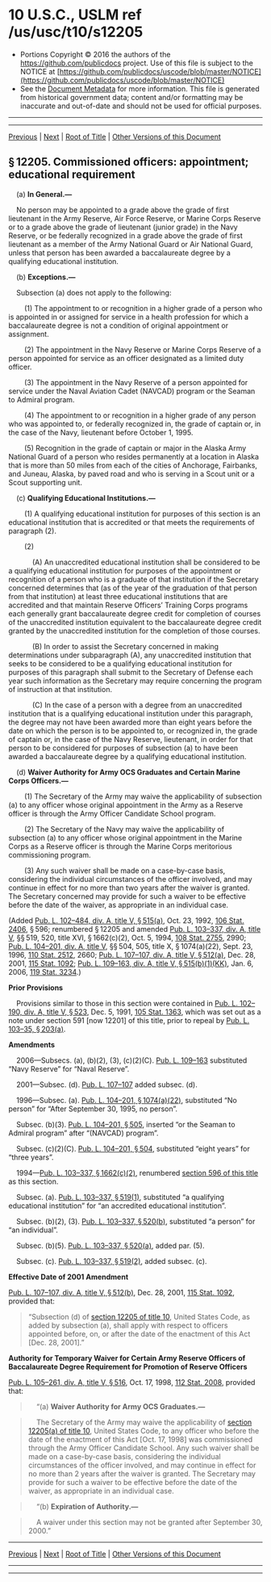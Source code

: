 ---
---

# 10 U.S.C., USLM ref /us/usc/t10/s12205

* Portions Copyright © 2016 the authors of the https://github.com/publicdocs project.
  Use of this file is subject to the NOTICE at [https://github.com/publicdocs/uscode/blob/master/NOTICE](https://github.com/publicdocs/uscode/blob/master/NOTICE)
* See the [Document Metadata](././../../../../../..//README.md) for more information.
  This file is generated from historical government data; content and/or formatting may be inaccurate and out-of-date and should not be used for official purposes.

----------
----------

[Previous](./../../../../../..//us/usc/t10/stE/ptII/ch1205/m__us_usc_t10_s12204.md) | [Next](./../../../../../..//us/usc/t10/stE/ptII/ch1205/m__us_usc_t10_s12206.md) | [Root of Title](./../../../../../../) | [Other Versions of this Document](https://publicdocs.github.io/go/links?ns=uslm&ref=%2Fus%2Fusc%2Ft10%2Fs12205)

## § 12205. Commissioned officers: appointment; educational requirement

    (a) __In General.—__ 

    No person may be appointed to a grade above the grade of first lieutenant in the Army Reserve, Air Force Reserve, or Marine Corps Reserve or to a grade above the grade of lieutenant (junior grade) in the Navy Reserve, or be federally recognized in a grade above the grade of first lieutenant as a member of the Army National Guard or Air National Guard, unless that person has been awarded a baccalaureate degree by a qualifying educational institution.

    (b) __Exceptions.—__ 

    Subsection (a) does not apply to the following:

        (1) The appointment to or recognition in a higher grade of a person who is appointed in or assigned for service in a health profession for which a baccalaureate degree is not a condition of original appointment or assignment.

        (2) The appointment in the Navy Reserve or Marine Corps Reserve of a person appointed for service as an officer designated as a limited duty officer.

        (3) The appointment in the Navy Reserve of a person appointed for service under the Naval Aviation Cadet (NAVCAD) program or the Seaman to Admiral program.

        (4) The appointment to or recognition in a higher grade of any person who was appointed to, or federally recognized in, the grade of captain or, in the case of the Navy, lieutenant before October 1, 1995.

        (5) Recognition in the grade of captain or major in the Alaska Army National Guard of a person who resides permanently at a location in Alaska that is more than 50 miles from each of the cities of Anchorage, Fairbanks, and Juneau, Alaska, by paved road and who is serving in a Scout unit or a Scout supporting unit.

    (c) __Qualifying Educational Institutions.—__ 

        (1) A qualifying educational institution for purposes of this section is an educational institution that is accredited or that meets the requirements of paragraph (2).

        (2)

            (A) An unaccredited educational institution shall be considered to be a qualifying educational institution for purposes of the appointment or recognition of a person who is a graduate of that institution if the Secretary concerned determines that (as of the year of the graduation of that person from that institution) at least three educational institutions that are accredited and that maintain Reserve Officers’ Training Corps programs each generally grant baccalaureate degree credit for completion of courses of the unaccredited institution equivalent to the baccalaureate degree credit granted by the unaccredited institution for the completion of those courses.

            (B) In order to assist the Secretary concerned in making determinations under subparagraph (A), any unaccredited institution that seeks to be considered to be a qualifying educational institution for purposes of this paragraph shall submit to the Secretary of Defense each year such information as the Secretary may require concerning the program of instruction at that institution.

            (C) In the case of a person with a degree from an unaccredited institution that is a qualifying educational institution under this paragraph, the degree may not have been awarded more than eight years before the date on which the person is to be appointed to, or recognized in, the grade of captain or, in the case of the Navy Reserve, lieutenant, in order for that person to be considered for purposes of subsection (a) to have been awarded a baccalaureate degree by a qualifying educational institution.

    (d) __Waiver Authority for Army OCS Graduates and Certain Marine Corps Officers.—__ 

        (1) The Secretary of the Army may waive the applicability of subsection (a) to any officer whose original appointment in the Army as a Reserve officer is through the Army Officer Candidate School program.

        (2) The Secretary of the Navy may waive the applicability of subsection (a) to any officer whose original appointment in the Marine Corps as a Reserve officer is through the Marine Corps meritorious commissioning program.

        (3) Any such waiver shall be made on a case-by-case basis, considering the individual circumstances of the officer involved, and may continue in effect for no more than two years after the waiver is granted. The Secretary concerned may provide for such a waiver to be effective before the date of the waiver, as appropriate in an individual case.

(Added [Pub. L. 102–484, div. A, title V, § 515(a)][/us/pl/102/484/s515/a], Oct. 23, 1992, [106 Stat. 2406][/us/stat/106/2406], § 596; renumbered § 12205 and amended [Pub. L. 103–337, div. A, title V][/us/pl/103/337], §§ 519, 520, title XVI, § 1662(c)(2), Oct. 5, 1994, [108 Stat. 2755][/us/stat/108/2755], 2990; [Pub. L. 104–201, div. A, title V][/us/pl/104/201], §§ 504, 505, title X, § 1074(a)(22), Sept. 23, 1996, [110 Stat. 2512][/us/stat/110/2512], 2660; [Pub. L. 107–107, div. A, title V, § 512(a)][/us/pl/107/107/s512/a], Dec. 28, 2001, [115 Stat. 1092][/us/stat/115/1092]; [Pub. L. 109–163, div. A, title V, § 515(b)(1)(KK)][/us/pl/109/163/s515/b/1/KK], Jan. 6, 2006, [119 Stat. 3234][/us/stat/119/3234].)

 __Prior Provisions__ 

    Provisions similar to those in this section were contained in [Pub. L. 102–190, div. A, title V, § 523][/us/pl/102/190/s523], Dec. 5, 1991, [105 Stat. 1363][/us/stat/105/1363], which was set out as a note under section 591 \[now 12201\] of this title, prior to repeal by [Pub. L. 103–35, § 203(a)][/us/pl/103/35/s203/a].

 __Amendments__ 

    2006—Subsecs. (a), (b)(2), (3), (c)(2)(C). [Pub. L. 109–163][/us/pl/109/163] substituted “Navy Reserve” for “Naval Reserve”.

    2001—Subsec. (d). [Pub. L. 107–107][/us/pl/107/107] added subsec. (d).

    1996—Subsec. (a). [Pub. L. 104–201, § 1074(a)(22)][/us/pl/104/201/s1074/a/22], substituted “No person” for “After September 30, 1995, no person”.

    Subsec. (b)(3). [Pub. L. 104–201, § 505][/us/pl/104/201/s505], inserted “or the Seaman to Admiral program” after “(NAVCAD) program”.

    Subsec. (c)(2)(C). [Pub. L. 104–201, § 504][/us/pl/104/201/s504], substituted “eight years” for “three years”.

    1994—[Pub. L. 103–337, § 1662(c)(2)][/us/pl/103/337/s1662/c/2], renumbered [section 596 of this title][/us/usc/t10/s596] as this section.

    Subsec. (a). [Pub. L. 103–337, § 519(1)][/us/pl/103/337/s519/1], substituted “a qualifying educational institution” for “an accredited educational institution”.

    Subsec. (b)(2), (3). [Pub. L. 103–337, § 520(b)][/us/pl/103/337/s520/b], substituted “a person” for “an individual”.

    Subsec. (b)(5). [Pub. L. 103–337, § 520(a)][/us/pl/103/337/s520/a], added par. (5).

    Subsec. (c). [Pub. L. 103–337, § 519(2)][/us/pl/103/337/s519/2], added subsec. (c).

 __Effective Date of 2001 Amendment__ 

[Pub. L. 107–107, div. A, title V, § 512(b)][/us/pl/107/107/s512/b], Dec. 28, 2001, [115 Stat. 1092][/us/stat/115/1092], provided that: 

> “Subsection (d) of [section 12205 of title 10][/us/usc/t10/s12205], United States Code, as added by subsection (a), shall apply with respect to officers appointed before, on, or after the date of the enactment of this Act \[Dec. 28, 2001\].”

 __Authority for Temporary Waiver for Certain Army Reserve Officers of Baccalaureate Degree Requirement for Promotion of Reserve Officers__ 

[Pub. L. 105–261, div. A, title V, § 516][/us/pl/105/261/s516], Oct. 17, 1998, [112 Stat. 2008][/us/stat/112/2008], provided that:

>     “(a) __Waiver Authority for Army OCS Graduates.—__ 

>     The Secretary of the Army may waive the applicability of [section 12205(a) of title 10][/us/usc/t10/s12205/a], United States Code, to any officer who before the date of the enactment of this Act \[Oct. 17, 1998\] was commissioned through the Army Officer Candidate School. Any such waiver shall be made on a case-by-case basis, considering the individual circumstances of the officer involved, and may continue in effect for no more than 2 years after the waiver is granted. The Secretary may provide for such a waiver to be effective before the date of the waiver, as appropriate in an individual case.

>     “(b) __Expiration of Authority.—__ 

>     A waiver under this section may not be granted after September 30, 2000.”

----------

[Previous](./../../../../../..//us/usc/t10/stE/ptII/ch1205/m__us_usc_t10_s12204.md) | [Next](./../../../../../..//us/usc/t10/stE/ptII/ch1205/m__us_usc_t10_s12206.md) | [Root of Title](./../../../../../../) | [Other Versions of this Document](https://publicdocs.github.io/go/links?ns=uslm&ref=%2Fus%2Fusc%2Ft10%2Fs12205)

----------
----------

[/us/pl/102/484/s515/a]: https://publicdocs.github.io/go/links?ns=uslm&ref=%2Fus%2Fpl%2F102%2F484%2Fs515%2Fa
[/us/stat/106/2406]: https://publicdocs.github.io/go/links?ns=uslm&ref=%2Fus%2Fstat%2F106%2F2406
[/us/pl/103/337]: https://publicdocs.github.io/go/links?ns=uslm&ref=%2Fus%2Fpl%2F103%2F337
[/us/stat/108/2755]: https://publicdocs.github.io/go/links?ns=uslm&ref=%2Fus%2Fstat%2F108%2F2755
[/us/pl/104/201]: https://publicdocs.github.io/go/links?ns=uslm&ref=%2Fus%2Fpl%2F104%2F201
[/us/stat/110/2512]: https://publicdocs.github.io/go/links?ns=uslm&ref=%2Fus%2Fstat%2F110%2F2512
[/us/pl/107/107/s512/a]: https://publicdocs.github.io/go/links?ns=uslm&ref=%2Fus%2Fpl%2F107%2F107%2Fs512%2Fa
[/us/stat/115/1092]: https://publicdocs.github.io/go/links?ns=uslm&ref=%2Fus%2Fstat%2F115%2F1092
[/us/pl/109/163/s515/b/1/KK]: https://publicdocs.github.io/go/links?ns=uslm&ref=%2Fus%2Fpl%2F109%2F163%2Fs515%2Fb%2F1%2FKK
[/us/stat/119/3234]: https://publicdocs.github.io/go/links?ns=uslm&ref=%2Fus%2Fstat%2F119%2F3234
[/us/pl/102/190/s523]: https://publicdocs.github.io/go/links?ns=uslm&ref=%2Fus%2Fpl%2F102%2F190%2Fs523
[/us/stat/105/1363]: https://publicdocs.github.io/go/links?ns=uslm&ref=%2Fus%2Fstat%2F105%2F1363
[/us/pl/103/35/s203/a]: https://publicdocs.github.io/go/links?ns=uslm&ref=%2Fus%2Fpl%2F103%2F35%2Fs203%2Fa
[/us/pl/109/163]: https://publicdocs.github.io/go/links?ns=uslm&ref=%2Fus%2Fpl%2F109%2F163
[/us/pl/107/107]: https://publicdocs.github.io/go/links?ns=uslm&ref=%2Fus%2Fpl%2F107%2F107
[/us/pl/104/201/s1074/a/22]: https://publicdocs.github.io/go/links?ns=uslm&ref=%2Fus%2Fpl%2F104%2F201%2Fs1074%2Fa%2F22
[/us/pl/104/201/s505]: https://publicdocs.github.io/go/links?ns=uslm&ref=%2Fus%2Fpl%2F104%2F201%2Fs505
[/us/pl/104/201/s504]: https://publicdocs.github.io/go/links?ns=uslm&ref=%2Fus%2Fpl%2F104%2F201%2Fs504
[/us/pl/103/337/s1662/c/2]: https://publicdocs.github.io/go/links?ns=uslm&ref=%2Fus%2Fpl%2F103%2F337%2Fs1662%2Fc%2F2
[/us/usc/t10/s596]: https://publicdocs.github.io/go/links?ns=uslm&ref=%2Fus%2Fusc%2Ft10%2Fs596
[/us/pl/103/337/s519/1]: https://publicdocs.github.io/go/links?ns=uslm&ref=%2Fus%2Fpl%2F103%2F337%2Fs519%2F1
[/us/pl/103/337/s520/b]: https://publicdocs.github.io/go/links?ns=uslm&ref=%2Fus%2Fpl%2F103%2F337%2Fs520%2Fb
[/us/pl/103/337/s520/a]: https://publicdocs.github.io/go/links?ns=uslm&ref=%2Fus%2Fpl%2F103%2F337%2Fs520%2Fa
[/us/pl/103/337/s519/2]: https://publicdocs.github.io/go/links?ns=uslm&ref=%2Fus%2Fpl%2F103%2F337%2Fs519%2F2
[/us/pl/107/107/s512/b]: https://publicdocs.github.io/go/links?ns=uslm&ref=%2Fus%2Fpl%2F107%2F107%2Fs512%2Fb
[/us/stat/115/1092]: https://publicdocs.github.io/go/links?ns=uslm&ref=%2Fus%2Fstat%2F115%2F1092
[/us/usc/t10/s12205]: https://publicdocs.github.io/go/links?ns=uslm&ref=%2Fus%2Fusc%2Ft10%2Fs12205
[/us/pl/105/261/s516]: https://publicdocs.github.io/go/links?ns=uslm&ref=%2Fus%2Fpl%2F105%2F261%2Fs516
[/us/stat/112/2008]: https://publicdocs.github.io/go/links?ns=uslm&ref=%2Fus%2Fstat%2F112%2F2008
[/us/usc/t10/s12205/a]: https://publicdocs.github.io/go/links?ns=uslm&ref=%2Fus%2Fusc%2Ft10%2Fs12205%2Fa


